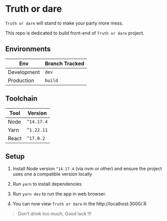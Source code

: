 # Truth or dare

`Truth or dare` will stand to make your party more mess.

This repo is dedicated to build front-end of `Truth or dare` project.

## Environments

| Env         | Branch Tracked |
| ----------- | -------------- |
| Development | `dev`        |
| Production  | `build`        |

## Toolchain

| Tool         | Version    |
| ----         | ---------- |
| Node         | `^14.17.4` |
| Yarn         | `^1.22.11` |
| React        | `^17.0.2`  |

## Setup

1. Install Node version `^14.17.4` (via nvm or other) and ensure the project uses one a compatible version locally

2. Run `yarn` to install dependencies

3. Run `yarn dev` to run the app in web browser. 

4. You can now view `Truth or dare` in the http://localhost:3000/.R

> Don't drink too much, Good luck !!!
